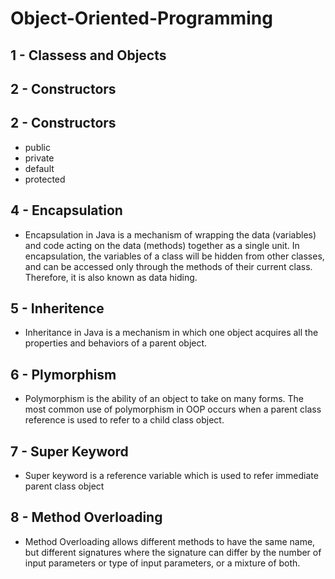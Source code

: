 # Object-Oriented-Programming

## 1 - Classess and Objects
## 2 - Constructors
## 2 - Constructors
  - public
  - private
  - default
  - protected
## 4 - Encapsulation
  - Encapsulation in Java is a mechanism of wrapping the data (variables) and code acting on the data (methods) together as a single unit. In encapsulation, the variables of a class will be hidden from other classes, and can be accessed only through the methods of their current class. Therefore, it is also known as data hiding.
## 5 - Inheritence
  - Inheritance in Java is a mechanism in which one object acquires all the properties and behaviors of a parent object. 
## 6 - Plymorphism
  - Polymorphism is the ability of an object to take on many forms. The most common use of polymorphism in OOP occurs when a parent class reference is used to refer to a child class object.
## 7 - Super Keyword
  - Super keyword is a reference variable which is used to refer immediate parent class object
## 8 - Method Overloading
  - Method Overloading allows different methods to have the same name, but different signatures where the signature can differ by the number of input parameters or type of input parameters, or a mixture of both. 